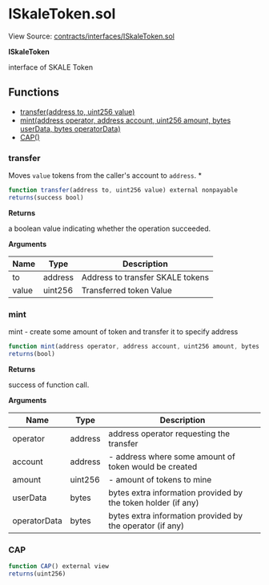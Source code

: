 # ISkaleToken.sol

View Source: [contracts/interfaces/ISkaleToken.sol](../contracts/interfaces/ISkaleToken.sol)

**ISkaleToken**

interface of SKALE Token

## Functions

- [transfer(address to, uint256 value)](#transfer)
- [mint(address operator, address account, uint256 amount, bytes userData, bytes operatorData)](#mint)
- [CAP()](#cap)

### transfer

Moves `value` tokens from the caller's account to `address`.
    *

```js
function transfer(address to, uint256 value) external nonpayable
returns(success bool)
```

**Returns**

a boolean value indicating whether the operation succeeded.

**Arguments**

| Name        | Type           | Description  |
| ------------- |------------- | -----|
| to | address | Address to transfer SKALE tokens | 
| value | uint256 | Transferred token Value | 

### mint

mint - create some amount of token and transfer it to specify address

```js
function mint(address operator, address account, uint256 amount, bytes userData, bytes operatorData) external nonpayable
returns(bool)
```

**Returns**

success of function call.

**Arguments**

| Name        | Type           | Description  |
| ------------- |------------- | -----|
| operator | address | address operator requesting the transfer | 
| account | address | - address where some amount of token would be created | 
| amount | uint256 | - amount of tokens to mine | 
| userData | bytes | bytes extra information provided by the token holder (if any) | 
| operatorData | bytes | bytes extra information provided by the operator (if any) | 

### CAP

```js
function CAP() external view
returns(uint256)
```

